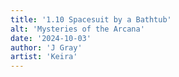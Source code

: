 ```yaml
---
title: '1.10 Spacesuit by a Bathtub'
alt: 'Mysteries of the Arcana'
date: '2024-10-03'
author: 'J Gray'
artist: 'Keira'
---
```

